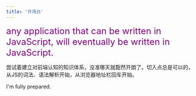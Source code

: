 ```yaml
---
title: '开场白'
---
```



<font color=purple size=5>any application that can be written in JavaScript, will eventually be written in JavaScript.</font>

尝试着建立对前端认知的知识体系，没准哪天就豁然开朗了。切入点总是可以的，从JS的词法、语法解析开始，从浏览器地址栏回车开始。

I'm fully prepared.
